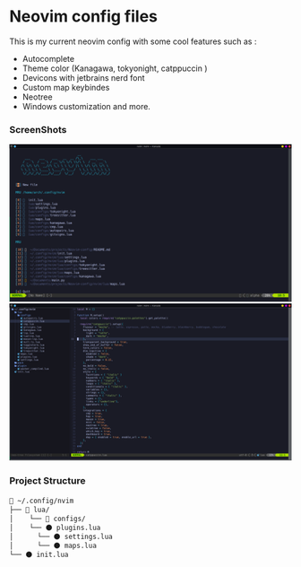 # Neovim config files
This is my current neovim config with some cool features such as :
 - Autocomplete
 - Theme color (Kanagawa, tokyonight, catppuccin )
 - Devicons with jetbrains nerd font
 - Custom map keybindes 
 - Neotree
 - Windows customization and more.

### ScreenShots
![Image Alt Text](https://github.com/Aliiiiii404/Neovim-config/blob/main/images/neovim-alpha.png)
![Image Alt Text](https://github.com/Aliiiiii404/Neovim-config/blob/main/images/neovim-screen.png)

### Project Structure
```plaintext
📂 ~/.config/nvim
├── 📂 lua/
│	 └── 📂 configs/
│    └── 🌑 plugins.lua   
│	   └── 🌑 settings.lua
│	   └── 🌑 maps.lua
└── 🌑 init.lua
```
